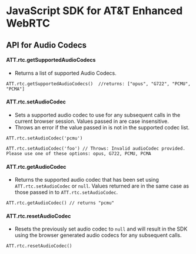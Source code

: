 # JavaScript SDK for AT&T Enhanced WebRTC

## API for Audio Codecs

#### ATT.rtc.getSupportedAudioCodecs

* Returns a list of supported Audio Codecs.

` ATT.rtc.getSupportedAudioCodecs()  //returns: ["opus", "G722", "PCMU", "PCMA"] `

#### ATT.rtc.setAudioCodec

* Sets a supported audio codec to use for any subsequent calls in the current browser session. Values passed in are case insensitive.
* Throws an error if the value passed in is not in the supported codec list.

` ATT.rtc.setAudioCodec('pcmu') `

`ATT.rtc.setAudioCodec('foo') // Throws: Invalid audioCodec provided. Please use one of these options: opus, G722, PCMU, PCMA `

#### ATT.rtc.getAudioCodec

* Returns the supported audio codec that has been set using `ATT.rtc.setAudioCodec` or `null`. Values returned are in the same case as those passed in to `ATT.rtc.setAudioCodec`.

` ATT.rtc.getAudioCodec() // returns "pcmu" `

#### ATT.rtc.resetAudioCodec

* Resets the previously set audio codec to `null` and will result in the SDK using the browser generated audio codecs for any subsequent calls.

` ATT.rtc.resetAudioCodec() `

